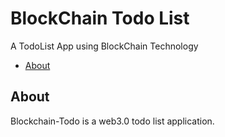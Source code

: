 # BlockChain Todo List

A TodoList App using BlockChain Technology

- [About](#about)

## About

Blockchain-Todo is a web3.0 todo list application.
